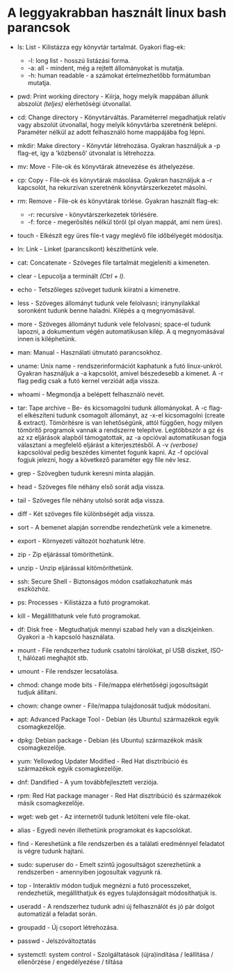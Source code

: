 # A leggyakrabban használt linux bash parancsok

- ls: List - Kilistázza egy könyvtár tartalmát. Gyakori flag-ek:
  - -l: long list - hosszú listázási forma.
  - -a: all - mindent, még a rejtett állományokat is mutatja.
  - -h: human readable - a számokat értelmezhetőbb formátumban mutatja.

- pwd: Print working directory - Kiírja, hogy melyik mappában állunk abszolút *(teljes)* elérhetőségi útvonallal.

- cd: Change directory - Könyvtárváltás. Paraméterrel megadhatjuk relatív vagy abszolút útvonallal, hogy melyik könyvtárba szeretnénk belépni. Paraméter nélkül az adott felhasználó home mappájába fog lépni.

- mkdir: Make directory - Könyvtár létrehozása. Gyakran használjuk a -p flag-et, így a 'közbenső' útvonalat is létrehozza.

- mv: Move - File-ok és könyvtárak átnevezése és áthelyezése.

- cp: Copy - File-ok és könyvtárak másolása. Gyakran használjuk a -r kapcsolót, ha rekurzívan szeretnénk könyvtárszerkezetet másolni.

- rm: Remove - File-ok és könyvtárak törlése. Gyakran használt flag-ek:
  - -r: recursive - könyvtárszerkezetek törlésére.
  - -f: force - megerősítés nélkül töröl (pl olyan mappát, ami nem üres).

- touch - Elkészít egy üres file-t vagy meglévő file időbélyegét módosítja.

- ln: Link - Linket (parancsikont) készíthetünk vele.

- cat: Concatenate - Szöveges file tartalmát megjeleníti a kimeneten.

- clear - Lepucolja a terminált *(Ctrl + l)*.

- echo - Tetszőleges szöveget tudunk kiíratni a kimenetre.

- less - Szöveges állományt tudunk vele felolvasni; iránynyilakkal soronként tudunk benne haladni. Kilépés a q megnyomásával.

- more - Szöveges állományt tudunk vele felolvasni; space-el tudunk lapozni, a dokumentum végén automatikusan kilép. A q megnyomásával innen is kiléphetünk. 

- man: Manual - Használati útmutató parancsokhoz.

- uname: Unix name - rendszerinformációt kaphatunk a futó linux-unkról. Gyakran használjuk a -a kapcsolót, amivel bészedesebb a kimenet. A -r flag pedig csak a futó kernel verzióát adja vissza.

- whoami - Megmondja a belépett felhasználó nevét.

- tar: Tape archive - Be- és kicsomagolni tudunk állományokat. A -c flag-el elkészíteni tudunk csomagolt állományt, az -x-el kicsomagolni (create & extract). Tömörítésre is van lehetőségünk, attól függően, hogy milyen tömörítő programok vannak a rendszerre telepítve. Legtöbbször a gz és az xz eljárások alapból támogatottak, az -a opcióval automatikusan fogja választani a megfelelő eljárást a kiterjesztésből. A -v *(verbose)* kapcsolóval pedig beszédes kimentet fogunk kapni. Az -f opcióval fogjuk jelezni, hogy a következő paraméter egy file név lesz.

- grep - Szövegben tudunk keresni minta alapján.

- head - Szöveges file néhány első sorát adja vissza.

- tail - Szöveges file néhány utolsó sorát adja vissza.

- diff - Két szöveges file különbségét adja vissza.

- sort - A bemenet alapján sorrendbe rendezhetünk vele a kimenetre.

- export - Környezeti változót hozhatunk létre.

- zip - Zip eljárással tömöríthetünk.

- unzip - Unzip eljárással kitömöríthetünk.

- ssh: Secure Shell - Biztonságos módon csatlakozhatunk más eszközhöz.

- ps: Processes - Kilistázza a futó programokat.

- kill - Megállíthatunk vele futó programokat.

- df: Disk free - Megtudhatjuk mennyi szabad hely van a diszkjeinken. Gyakori a -h kapcsoló használata.

- mount - File rendszerhez tudunk csatolni tárolókat, pl USB diszket, ISO-t, hálózati meghajtót stb.

- umount - File rendszer lecsatolása.

- chmod: change mode bits - File/mappa elérhetőségi jogosultságát tudjuk állítani.

- chown: change owner - File/mappa tulajdonosát tudjuk módosítani.

- apt: Advanced Package Tool - Debian (és Ubuntu) származékok egyik csomagkezelője.

- dpkg: Debian package - Debian (és Ubuntu) származékok másik csomagkezelője.

- yum: Yellowdog Updater Modified - Red Hat disztribúció és származékok egyik csomagkezelője.

- dnf: Dandified - A yum továbbfejlesztett verziója.

- rpm: Red Hat package manager - Red Hat disztribúció és származékok másik csomagkezelője.

- wget: web get - Az internetről tudunk letölteni vele file-okat.

- alias - Egyedi nevén illethetünk programokat és kapcsolókat.

- find - Kereshetünk a file rendszerben és a találati eredménnyel feladatot is végre tudunk hajtani.

- sudo: superuser do - Emelt szintű jogosultságot szerezhetünk a rendszerben - amennyiben jogosultak vagyunk rá.

- top - Interaktív módon tudjuk megnézni a futó processzeket, rendezhetük, megállíthatjuk és egyes tulajdonságait módosíthatjuk is.

- useradd - A rendszerhez tudunk adni új felhasználót és jó pár dolgot automatizál a feladat során.

- groupadd - Új csoport létrehozása.

- passwd - Jelszóváltoztatás

- systemctl: system control - Szolgáltatások (újra)indítása / leállítása / ellenőrzése / engedélyezése / tiltása
